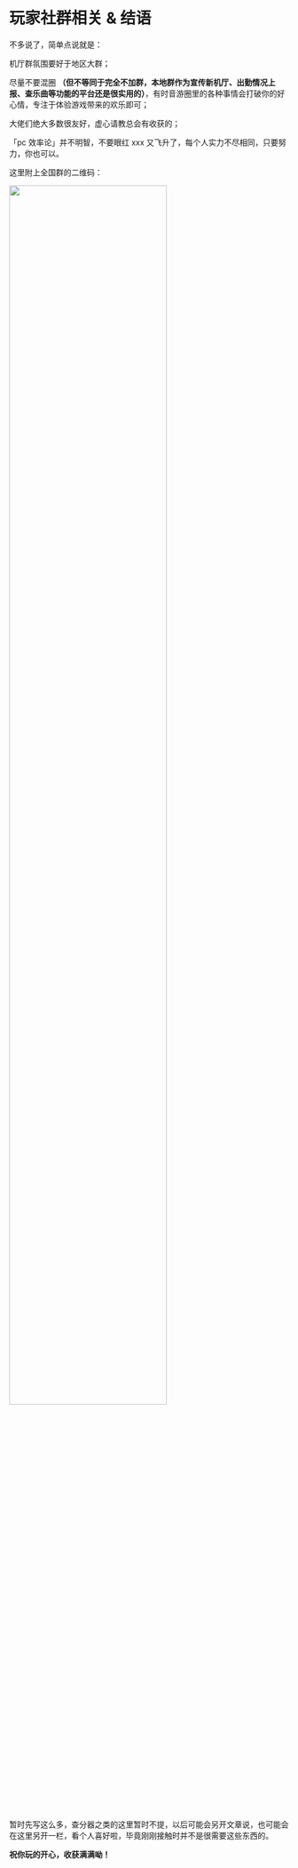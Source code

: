 # 玩家社群相关 & 结语

不多说了，简单点说就是：

机厅群氛围要好于地区大群；

尽量不要混圈 **（但不等同于完全不加群，本地群作为宣传新机厅、出勤情况上报、查乐曲等功能的平台还是很实用的）**，有时音游圈里的各种事情会打破你的好心情，专注于体验游戏带来的欢乐即可；

大佬们绝大多数很友好，虚心请教总会有收获的；

「pc&nbsp;效率论」并不明智，不要眼红&nbsp;xxx&nbsp;又飞升了，每个人实力不尽相同，只要努力，你也可以。

这里附上全国群的二维码：

<a href="https://sm.ms/image/C72XQTPKvO8ZGFD" target="_blank"><img src="https://s2.loli.net/2024/02/18/C72XQTPKvO8ZGFD.jpg" width="75%" height="auto"></a>

暂时先写这么多，查分器之类的这里暂时不提，以后可能会另开文章说，也可能会在这里另开一栏，看个人喜好啦，毕竟刚刚接触时并不是很需要这些东西的。

**祝你玩的开心，收获满满呦！**